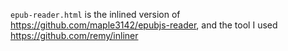 `epub-reader.html` is the inlined version of https://github.com/maple3142/epubjs-reader, and the tool I used https://github.com/remy/inliner
